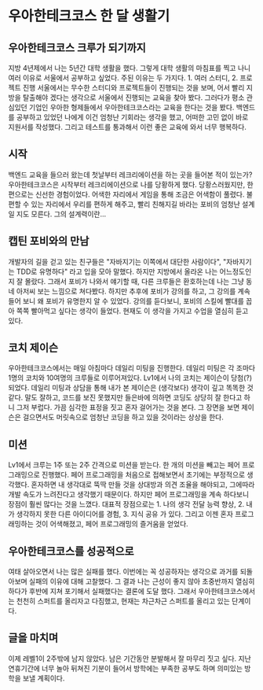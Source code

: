 
# 우아한테크코스 한 달 생활기

## 우아한테크코스 크루가 되기까지
 지방 4년제에서 나는 5년간 대학 생활을 했다. 그렇게 대학 생활의 마침표를 찍고 나니 여러 이유로 서울에서 공부하고 싶었다. 주된 이유는 두 가지다. 1. 여러 스터디, 2. 프로젝트 진행
서울에서는 무수한 스터디와 프로젝트들이 진행되는 것을 보며, 어서 빨리 지방을 탈출해야 겠다는 생각으로 서울에서 진행되는 교육을 찾아 봤다. 그러다가 평소 관심있던 기업인 우아한 형제들에서 우아한테크코스라는 교육을 한다는 것을 봤다. 백엔드를 공부하고 있었던 나에게 이건 엄청난 기회라는 생각을 했고, 어떠한 고민 없이 바로 지원서를 작성했다. 그리고 테스트를 통과해서 이런 좋은 교육에 와서 너무 행복하다.

## 시작
 백엔드 교육을 들으러 왔는데 첫날부터 레크리에이션을 하는 곳을 들어본 적이 있는가? 우아한테크코스은 시작부터 레크리에이션으로 나를 당황하게 했다. 당황스러웠지만, 한편으로는 신선한 경험이었다. 어색한 자리에서 게임을 통해 조금은 어색함이 풀렸다.
 불편할 수 있는 자리에서 우리를 편하게 해주고, 빨리 친해지길 바라는 포비의 엄청난 설계일 지도 모른다. 그의 설계력이란...

## 캡틴 포비와의 만남
 개발자의 길을 걷고 있는 친구들은 "자바지기는 이쪽에서 대단한 사람이다", "자바지기는 TDD로 유명하다" 라고 입을 모아 말했다. 하지만 지방에서 올라온 나는 어느정도인지 잘 몰랐다. 그래서 포비가 나와서 얘기할 때, 다른 크루들은 환호하는데 나는 그냥 동네 아저씨 보는 느낌으로 쳐다봤다.
  하지만 추후에 포비가 강의를 하고, 그 강의를 계속 들어 보니 왜 포비가 유명한지 알 수 있었다. 강의를 듣다보니, 포비의 스킬에 빨대를 꼽아 쪽쪽 빨아먹고 싶다는 생각이 들었다. 현재도 이 생각을 가지고 수업을 열심히 듣고 있다.

## 코치 제이슨
  우아한테크코스에서는 매일 아침마다 데일리 미팅을 진행한다. 데일리 미팅은 각 조마다 1명의 코치와 10여명의 크루들로 이루어져있다. Lv1에서 나의 코치는 제이슨이 당첨(?) 되었다.
 데일리 미팅과 상담을 통해 내가 본 제이슨은 (생각보다) 생각이 깊고 똑똑한 것 같다. 말도 잘하고, 코드를 보진 못했지만 들은바에 의하면 코딩도 상당히 잘 한다고 하니 그저 부럽다. 가끔 심각한 표정을 짓고 혼자 걸어가는 것을 본다. 그 장면을 보면 제이슨은 걸으면서도 머릿속으로 엄청난 코딩을 하고 있을 것이라는 상상을 한다.

## 미션
 Lv1에서 크루는 1주 또는 2주 간격으로 미션을 받는다. 한 개의 미션을 빼고는 페어 프로그래밍으로 진행했다.
 페어 프로그래밍을 처음으로 접해보면서 초기에는 부정적으로 생각했다. 혼자하면 내 생각대로 뚝딱 만들 것을 상대방과 의견 조율을 해야되고, 그에따라 개발 속도가 느려진다고 생각했기 때문이다.
 하지만 페어 프로그래밍을 계속 하다보니 장점이 훨씬 많다는 것을 느꼈다. 대표적 장점으로는 1. 나의 생각 전달 능력 향상, 2. 내가 생각하지 못한 다른 아이디어를 경험, 3. 지식 공유 가 있다.
 그리고 이젠 혼자 프로그래밍하는 것이 어색해졌고, 페어 프로그래밍의 즐거움을 얻었다.

## 우아한테크코스를 성공적으로
 여태 살아오면서 나는 많은 실패를 했다. 이번에는 꼭 성공하자는 생각으로 과거를 되돌아보며 실패의 이유에 대해 고찰했다. 그 결과 나는 근성이 좋지 않아 초중반까지 열심히하다가 후반에 지쳐 포기해서 실패했다는 결론에 도달 했다. 그래서 우아한테크코스에서는 천천히 스퍼트를 올리자고 다짐했고, 현재는 차근차근 스퍼트를 올리고 있는 단계이다.

## 글을 마치며
   이제 레벨1이 2주밖에 남지 않았다. 남은 기간동안 분발해서 잘 마무리 짓고 싶다. 지난 연휴기간에 너무 놀아 뒤쳐진 기분이 들어서 방학에는 부족한 공부도 하며 의미있는 방학을 보낼 계획이다.

